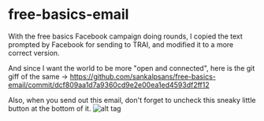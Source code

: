 # free-basics-email
With the free basics Facebook campaign doing rounds, I copied the text prompted by Facebook for sending to TRAI, and modified it to a more correct version.

And since I want the world to be more "open and connected", here is the git giff of the same -> https://github.com/sankalpsans/free-basics-email/commit/dcf809aa1d7a9360cd9e2e00ea1ed4593df2ff12

Also, when you send out this email, don't forget to uncheck this sneaky little button at the bottom of it.
![alt tag](http://i.imgur.com/69FmWTm.png)

